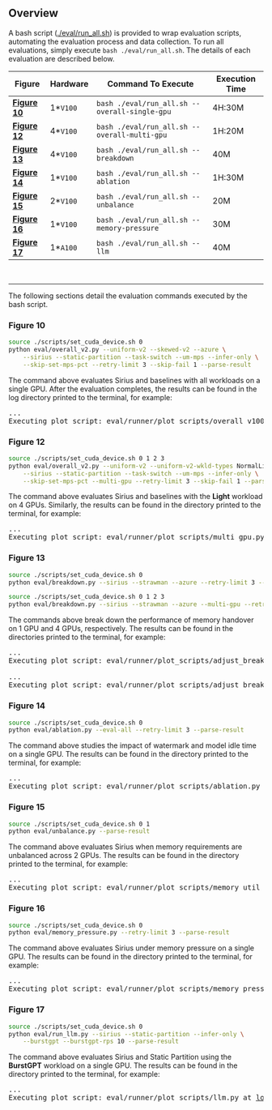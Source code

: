 ## Overview


A bash script ([./eval/run_all.sh](../eval/run_all.sh)) is provided to wrap evaluation scripts, automating the evaluation process and data collection. To run all evaluations, simply execute `bash ./eval/run_all.sh`. The details of each evaluation are described below.

|Figure|Hardware|Command To Execute|Execution Time|
|-|-|-|-|
|[**Figure 10**](#figure-10)|1*`V100`|`bash ./eval/run_all.sh --overall-single-gpu`|4H:30M|
|[**Figure 12**](#figure-12)|4*`V100`|`bash ./eval/run_all.sh --overall-multi-gpu`|1H:20M|
|[**Figure 13**](#figure-13)|4*`V100`|`bash ./eval/run_all.sh --breakdown`|40M|
|[**Figure 14**](#figure-14)|1*`V100`|`bash ./eval/run_all.sh --ablation`|1H:30M|
|[**Figure 15**](#figure-15)|2*`V100`|`bash ./eval/run_all.sh --unbalance`|20M|
|[**Figure 16**](#figure-16)|1*`V100`|`bash ./eval/run_all.sh --memory-pressure`|30M|
|[**Figure 17**](#figure-17)|1*`A100`|`bash ./eval/run_all.sh --llm`|40M|

<br>

---

The following sections detail the evaluation commands executed by the bash script.

### Figure 10

```bash
source ./scripts/set_cuda_device.sh 0
python eval/overall_v2.py --uniform-v2 --skewed-v2 --azure \
    --sirius --static-partition --task-switch --um-mps --infer-only \
    --skip-set-mps-pct --retry-limit 3 --skip-fail 1 --parse-result
```

The command above evaluates Sirius and baselines with all workloads on a single GPU. After the evaluation completes, the results can be found in the log directory printed to the terminal, for example:

<pre>
...
Executing plot script: eval/runner/plot_scripts/overall_v100.py at <u>log/overall-uniform-v2-1gpu-YYYYMMDD-HHMM</u>
</pre>

### Figure 12

```bash
source ./scripts/set_cuda_device.sh 0 1 2 3
python eval/overall_v2.py --uniform-v2 --uniform-v2-wkld-types NormalLight \
    --sirius --static-partition --task-switch --um-mps --infer-only \
    --skip-set-mps-pct --multi-gpu --retry-limit 3 --skip-fail 1 --parse-result
```

The command above evaluates Sirius and baselines with the **Light** workload on 4 GPUs. Similarly, the results can be found in the directory printed to the terminal, for example:

<pre>
...
Executing plot script: eval/runner/plot_scripts/multi_gpu.py at <u>log/overall-uniform-v2-4gpu-YYYYMMDD-HHMM</u>
</pre>

### Figure 13

```bash
source ./scripts/set_cuda_device.sh 0
python eval/breakdown.py --sirius --strawman --azure --retry-limit 3 --parse-result

source ./scripts/set_cuda_device.sh 0 1 2 3
python eval/breakdown.py --sirius --strawman --azure --multi-gpu --retry-limit 3 --parse-result
```

The commands above break down the performance of memory handover on 1 GPU and 4 GPUs, respectively. The results can be found in the directories printed to the terminal, for example:

<pre>
...
Executing plot script: eval/runner/plot_scripts/adjust_breakdown_single_or_multi_gpu.py --single-gpu at <u>log/breakdown-azure-1gpu-YYYYMMDD-HHMM</u>

...
Executing plot script: eval/runner/plot_scripts/adjust_breakdown_single_or_multi_gpu.py --multi-gpu at <u>log/breakdown-azure-4gpu-YYYYMMDD-HHMM</u>
</pre>

### Figure 14

```bash
source ./scripts/set_cuda_device.sh 0
python eval/ablation.py --eval-all --retry-limit 3 --parse-result
```

The command above studies the impact of watermark and model idle time on a single GPU. The results can be found in the directory printed to the terminal, for example:

<pre>
...
Executing plot script: eval/runner/plot_scripts/ablation.py at <u>log/ablation-infer-idle-time-uniform-YYYYMMDD-HHMM</u>
</pre>

### Figure 15

```bash
source ./scripts/set_cuda_device.sh 0 1
python eval/unbalance.py --parse-result
```

The command above evaluates Sirius when memory requirements are unbalanced across 2 GPUs. The results can be found in the directory printed to the terminal, for example:

<pre>
...
Executing plot script: eval/runner/plot_scripts/memory_util_gpus.py at <u>log/overall-uniform-v2-2gpu-56-YYYYMMDD-HHMM</u>
</pre>


### Figure 16

```bash
source ./scripts/set_cuda_device.sh 0
python eval/memory_pressure.py --retry-limit 3 --parse-result
```

The command above evaluates Sirius under memory pressure on a single GPU. The results can be found in the directory printed to the terminal, for example:

<pre>
...
Executing plot script: eval/runner/plot_scripts/memory_pressure.py at <u>log/memory-pressure-YYYYMMDD-HHMM</u>
</pre>


### Figure 17

```bash
source ./scripts/set_cuda_device.sh 0
python eval/run_llm.py --sirius --static-partition --infer-only \
    --burstgpt --burstgpt-rps 10 --parse-result
```

The command above evaluates Sirius and Static Partition using the **BurstGPT** workload on a single GPU. The results can be found in the directory printed to the terminal, for example:

<pre>
...
Executing plot script: eval/runner/plot_scripts/llm.py at <u>log/burstgpt-1gpu-YYYYMMDD-HHMM</u>
</pre>